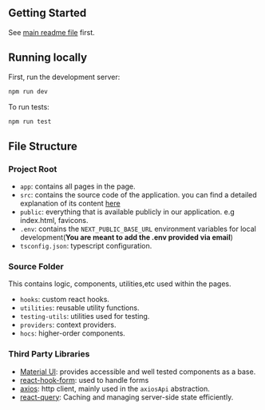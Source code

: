 
## Getting Started
See [main readme file](../README.md) first.


## Running locally
First, run the development server:

```bash
npm run dev
```

To run tests:

```bash
npm run test
```
                                          

## File Structure

### Project Root
- `app`: contains all pages in the page.
- `src`: contains the source code of the application. you can find a detailed explanation of its content [here](#source-folder)
- `public`: everything that is available publicly in our application. e.g index.html, favicons.
- `.env`: contains the `NEXT_PUBLIC_BASE_URL` environment variables for local development(**You are meant to add the .env provided via email**)
- `tsconfig.json`: typescript configuration.

### Source Folder
This contains logic, components, utilities,etc used within the pages.

- `hooks`: custom react hooks.
- `utilities`: reusable utility functions.
- `testing-utils`: utilities used for testing.
- `providers`: context providers.
- `hocs`: higher-order components.

### Third Party Libraries
- [Material UI](https://mui.com/material-ui/): provides accessible and well tested components as a base.
- [react-hook-form](https://react-hook-form.com/): used to handle forms
- [axios](https://github.com/axios/axios): http client, mainly used in the `axiosApi` abstraction.
- [react-query](https://tanstack.com/query/v4): Caching and managing server-side state efficiently.
